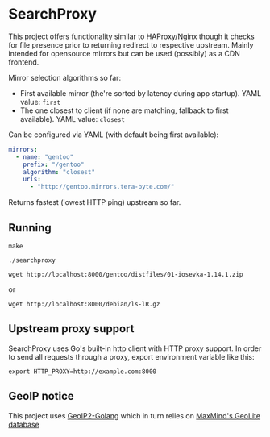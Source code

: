 # SearchProxy
This project offers functionality similar to HAProxy/Nginx though it checks for file
presence prior to returning redirect to respective upstream. Mainly intended for
opensource mirrors but can be used (possibly) as a CDN frontend.

Mirror selection algorithms so far:

- First available mirror (the're sorted by latency during app startup). YAML value: `first`
- The one closest to client (if none are matching, fallback to first available). YAML value: `closest`


Can be configured via YAML (with default being first available):

```yaml
mirrors:
  - name: "gentoo"
    prefix: "/gentoo"
    algorithm: "closest"
    urls:
      - "http://gentoo.mirrors.tera-byte.com/"
```

Returns fastest (lowest HTTP ping) upstream so far.

## Running

`make`

`./searchproxy`

`wget http://localhost:8000/gentoo/distfiles/01-iosevka-1.14.1.zip`

or

`wget http://localhost:8000/debian/ls-lR.gz`

## Upstream proxy support
SearchProxy uses Go's built-in http client with HTTP proxy support. In order to send all
requests through a proxy, export environment variable like this:

`export HTTP_PROXY=http://example.com:8000`

## GeoIP notice
This project uses [GeoIP2-Golang](https://github.com/oschwald/geoip2-golang) which in turn
relies on [MaxMind's GeoLite database](https://dev.maxmind.com/geoip/geoip2/geolite2/)
